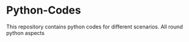 # Python-Codes
This repository contains python codes for different scenarios. All round python aspects
